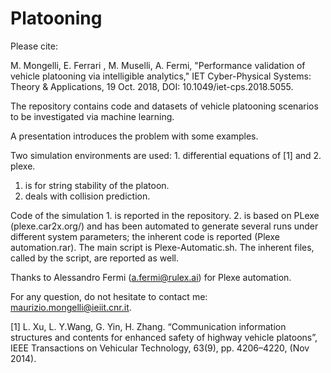# Platooning

Please cite: 

M. Mongelli, E. Ferrari , M. Muselli, A. Fermi, "Performance validation of vehicle platooning via intelligible analytics," IET Cyber-Physical Systems: Theory & Applications, 19 Oct. 2018, DOI:  10.1049/iet-cps.2018.5055.

The repository contains code and datasets of vehicle platooning scenarios to be investigated via machine learning. 

A presentation introduces the problem with some examples. 

Two simulation environments are used: 1. differential equations of [1] and 2. plexe. 
1. is for string stability of the platoon. 
2. deals with collision prediction. 

Code of the simulation 1. is reported in the repository. 
2. is based on PLexe (plexe.car2x.org/) and has been automated to generate several runs under different system parameters; the inherent code is reported (Plexe automation.rar). The main script is Plexe-Automatic.sh. The inherent files, called by the script, are reported as well.

Thanks to Alessandro Fermi (a.fermi@rulex.ai) for Plexe automation.

For any question, do not hesitate to contact me: maurizio.mongelli@ieiit.cnr.it.

[1] L. Xu, L. Y.Wang, G. Yin, H. Zhang. “Communication information structures and contents for enhanced safety of highway vehicle platoons”, IEEE Transactions on Vehicular Technology, 63(9), pp. 4206–4220, (Nov 2014).

